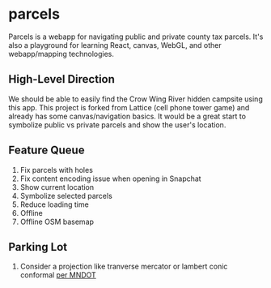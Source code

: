 # parcels

Parcels is a webapp for navigating public and private county tax parcels. It's also a playground for learning React, canvas, WebGL, and other webapp/mapping technologies.

## High-Level Direction

We should be able to easily find the Crow Wing River hidden campsite using this app. This project is forked from Lattice (cell phone tower game) and already has some canvas/navigation basics. It would be a great start to symbolize public vs private parcels and show the user's location.

## Feature Queue

1. Fix parcels with holes
1. Fix content encoding issue when opening in Snapchat
1. Show current location
1. Symbolize selected parcels
1. Reduce loading time
1. Offline
1. Offline OSM basemap

## Parking Lot

1. Consider a projection like tranverse mercator or lambert conic conformal [per MNDOT](https://www.dot.state.mn.us/surveying/pdf/mncoordsys.pdf)
